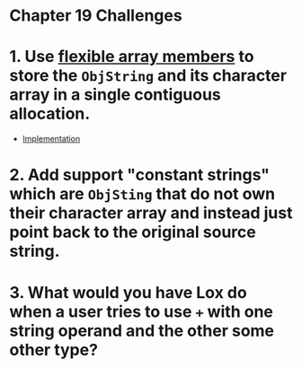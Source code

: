 Chapter 19 Challenges
=====================

# 1. Use [flexible array members](https://en.wikipedia.org/wiki/Flexible_array_member) to store the `ObjString` and its character array in a single contiguous allocation.

* [Implementation](./objstring-flexible-array)

# 2. Add support "constant strings" which are `ObjSting` that do not own their character array and instead just point back to the original source string.

# 3. What would you have Lox do when a user tries to use `+` with one string operand and the other some other type?
